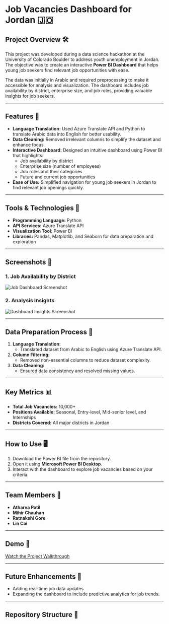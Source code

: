 # Job Vacancies Dashboard for Jordan 🇯🇴

## Project Overview 🛠️
This project was developed during a data science hackathon at the University of Colorado Boulder to address youth unemployment in Jordan. The objective was to create an interactive **Power BI Dashboard** that helps young job seekers find relevant job opportunities with ease.

The data was initially in Arabic and required preprocessing to make it accessible for analysis and visualization. The dashboard includes job availability by district, enterprise size, and job roles, providing valuable insights for job seekers.

---

## Features 🚀
- **Language Translation:** Used Azure Translate API and Python to translate Arabic data into English for better usability.
- **Data Cleaning:** Removed irrelevant columns to simplify the dataset and enhance focus.
- **Interactive Dashboard:** Designed an intuitive dashboard using Power BI that highlights:
  - Job availability by district
  - Enterprise size (number of employees)
  - Job roles and their categories
  - Future and current job opportunities
- **Ease of Use:** Simplified navigation for young job seekers in Jordan to find relevant job openings quickly.

---

## Tools & Technologies 🔧
- **Programming Language:** Python
- **API Services:** Azure Translate API
- **Visualization Tool:** Power BI
- **Libraries:** Pandas, Matplotlib, and Seaborn for data preparation and exploration

---

## Screenshots 📸

### 1. Job Availability by District
![Job Dashboard Screenshot](https://link-to-image-placeholder.com)

### 2. Analysis Insights
![Dashboard Insights Screenshot](https://link-to-image-placeholder.com)

---

## Data Preparation Process 📂
1. **Language Translation:** 
   - Translated dataset from Arabic to English using Azure Translate API.
2. **Column Filtering:** 
   - Removed non-essential columns to reduce dataset complexity.
3. **Data Cleaning:** 
   - Ensured data consistency and resolved missing values.

---

## Key Metrics 📊
- **Total Job Vacancies:** 10,000+
- **Positions Available:** Seasonal, Entry-level, Mid-senior level, and Internships
- **Districts Covered:** All major districts in Jordan

---

## How to Use 🖥️
1. Download the Power BI file from the repository.
2. Open it using **Microsoft Power BI Desktop**.
3. Interact with the dashboard to explore job vacancies based on your criteria.

---

## Team Members 👥
- **Atharva Patil**
- **Mihir Chauhan**
- **Ratnakshi Gore**
- **Lin Cai**

---

## Demo 🎥
[Watch the Project Walkthrough](https://link-to-demo-video.com)

---

## Future Enhancements 🌟
- Adding real-time job data updates.
- Expanding the dashboard to include predictive analytics for job trends.

---

## Repository Structure 📁
